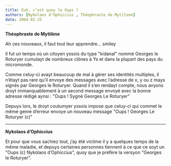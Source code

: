 ```yaml
---
title: Euh, c’est quoy le Oups ?
authors: [Nykolaos d’Ophiccius , Théophraste de Mytilene]
date: 2004-02-25
---
```


**Théophraste de Mytilène**

Ah ces nouveaux, il faut tout leur apprendre... smiley

Il fut un temps où un citoyen yssois du type "kidanal" nommé Georges le Roturyer cumulayt de nombreux clônes à Ys et dans la plupart des pays du micromonde.

Comme celuy-ci avayt beaucoup de mal à gérer ses identités multiples, il n’étayt pas rare qu’il envoye des messages avec l’adresse de x, y ou z mays signés par Georges le Roturyer. Quand il s’en rendayt compte, nous avyons droyt immanquablement à un second message envoyé avec la bonne adresse rédigé aynsi : "Oups ! Sygné Georges Le Roturyer"

Depuys lors, le droyt coutumyer yssois impose que celuy-ci qui commet le même genre d’erreur envoye un nouveau message "Oups ! Georges Le Roturyer (c)"

---

**Nykolaos d’Ophiccius**

Et pour que vous sachiez tout, j’ay été victime il y a quelques temps de la même maladie, et depuys certaines personnes tiennent à ce que ce soyt un "Oups (c) Nykolaos d’Ophiccius", quoy que je préfère la versyon "Georges le Roturyer".